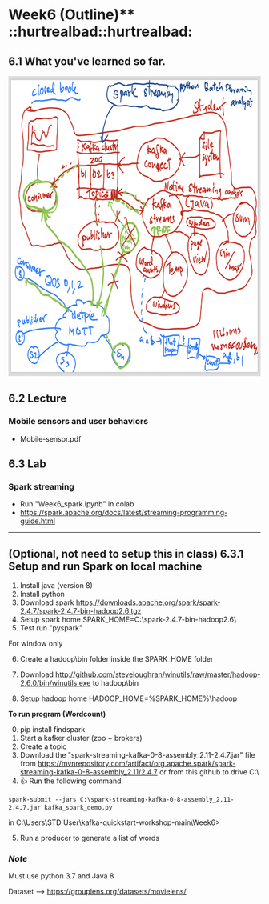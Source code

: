 # Week6 (Outline)** ::hurtrealbad::hurtrealbad:

## 6.1 What you've learned so far.
<img src=./img1.png width="800" height="600">

## 6.2 Lecture
### Mobile sensors and user behaviors
- Mobile-sensor.pdf

## 6.3 Lab
### Spark streaming
- Run "Week6_spark.ipynb" in colab
- https://spark.apache.org/docs/latest/streaming-programming-guide.html

*********************************************************************


## (Optional, not need to setup this in class) 6.3.1 Setup and run Spark on local machine
  1. Install java (version 8)
  2. Install python
  3. Download spark https://downloads.apache.org/spark/spark-2.4.7/spark-2.4.7-bin-hadoop2.6.tgz
  4. Setup spark home SPARK_HOME=C:\spark-2.4.7-bin-hadoop2.6\
  5. Test run "pyspark"

  For window only

  6. Create a hadoop\bin folder inside the SPARK_HOME folder

  7. Download http://github.com/steveloughran/winutils/raw/master/hadoop-2.6.0/bin/winutils.exe to hadoop\bin

  8. Setup hadoop home HADOOP_HOME=%SPARK_HOME%\hadoop

  **To run program (Wordcount)**

  0. pip install findspark
  1. Start a kafker cluster (zoo + brokers)
  2. Create a topic
  3. Download the "spark-streaming-kafka-0-8-assembly_2.11-2.4.7.jar" file from https://mvnrepository.com/artifact/org.apache.spark/spark-streaming-kafka-0-8-assembly_2.11/2.4.7 or from this github to drive C:\
  4. :+1: Run the following command 
  ```
  spark-submit --jars C:\spark-streaming-kafka-0-8-assembly_2.11-2.4.7.jar kafka_spark_demo.py
  ```
  in C:\Users\STD User\kafka-quickstart-workshop-main\Week6>

  5. Run a producer to generate a list of words

  ### *Note*
  Must use python 3.7 and Java 8

  <!--
  ### 6.3.2 Setup and run Spark on colab
  https://nb.recohut.com/spark/pyspark/kafka/movie/2021/06/25/kafka-spark-streaming-colab.html
  -->
  
  Dataset --> https://grouplens.org/datasets/movielens/
